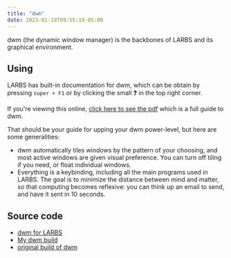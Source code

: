 ```yaml
---
title: "dwm"
date: 2023-01-19T09:55:19-05:00
---
```


dwm (the dynamic window manager) is the backbones of LARBS and its graphical environment.

## Using

LARBS has built-in documentation for dwm, which can be obtain by pressing `super + F1` or by clicking the small ❓ in the top right corner.

If you're viewing this online, [click here to see the pdf](/larbs-dwm.pdf) which is a full guide to dwm.

That should be your guide for upping your dwm power-level, but here are some generalities:

- dwm automatically tiles windows by the pattern of your choosing, and most active windows are given visual preference. You can turn off tiling if you need, or float individual windows.
- Everything is a keybinding, including all the main programs used in LARBS. The goal is to minimize the distance between mind and matter, so that computing becomes reflexive: you can think up an email to send, and have it sent in 10 seconds.

## Source code

- [dwm for LARBS](https://github.com/lukesmithxyz/dwm)
- [My dwm build](https://github.com/SlimTux/dotfiles/main-machine/.config/dwm)
- [original build of dwm](https://dwm.suckless.org)

